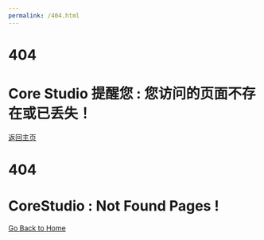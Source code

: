 ```yaml
---
permalink: /404.html
---
```


# 404
# Core Studio 提醒您 : 您访问的页面不存在或已丢失！



[返回主页](https://corestudi0.github.io)

# 404
# CoreStudio : Not Found Pages !

[Go Back to Home](https://corestudi0.github.io/en)
